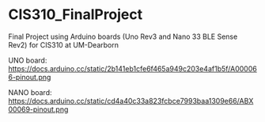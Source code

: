 # CIS310_FinalProject
Final Project using Arduino boards (Uno Rev3 and Nano 33 BLE Sense Rev2) for CIS310 at UM-Dearborn

UNO board:
https://docs.arduino.cc/static/2b141eb1cfe6f465a949c203e4af1b5f/A000066-pinout.png

NANO board:
https://docs.arduino.cc/static/cd4a40c33a823fcbce7993baa1309e66/ABX00069-pinout.png
